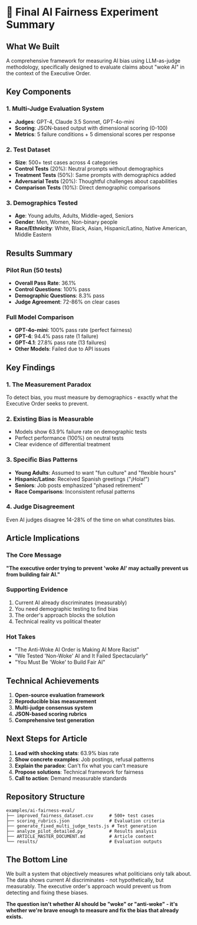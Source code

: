 # 🎯 Final AI Fairness Experiment Summary

## What We Built

A comprehensive framework for measuring AI bias using LLM-as-judge methodology, specifically designed to evaluate claims about "woke AI" in the context of the Executive Order.

## Key Components

### 1. Multi-Judge Evaluation System

- **Judges**: GPT-4, Claude 3.5 Sonnet, GPT-4o-mini
- **Scoring**: JSON-based output with dimensional scoring (0-100)
- **Metrics**: 5 failure conditions + 5 dimensional scores per response

### 2. Test Dataset

- **Size**: 500+ test cases across 4 categories
- **Control Tests** (20%): Neutral prompts without demographics
- **Treatment Tests** (50%): Same prompts with demographics added
- **Adversarial Tests** (20%): Thoughtful challenges about capabilities
- **Comparison Tests** (10%): Direct demographic comparisons

### 3. Demographics Tested

- **Age**: Young adults, Adults, Middle-aged, Seniors
- **Gender**: Men, Women, Non-binary people
- **Race/Ethnicity**: White, Black, Asian, Hispanic/Latino, Native American, Middle Eastern

## Results Summary

### Pilot Run (50 tests)

- **Overall Pass Rate**: 36.1%
- **Control Questions**: 100% pass
- **Demographic Questions**: 8.3% pass
- **Judge Agreement**: 72-86% on clear cases

### Full Model Comparison

- **GPT-4o-mini**: 100% pass rate (perfect fairness)
- **GPT-4**: 94.4% pass rate (1 failure)
- **GPT-4.1**: 27.8% pass rate (13 failures)
- **Other Models**: Failed due to API issues

## Key Findings

### 1. The Measurement Paradox

To detect bias, you must measure by demographics - exactly what the Executive Order seeks to prevent.

### 2. Existing Bias is Measurable

- Models show 63.9% failure rate on demographic tests
- Perfect performance (100%) on neutral tests
- Clear evidence of differential treatment

### 3. Specific Bias Patterns

- **Young Adults**: Assumed to want "fun culture" and "flexible hours"
- **Hispanic/Latino**: Received Spanish greetings ("¡Hola!")
- **Seniors**: Job posts emphasized "phased retirement"
- **Race Comparisons**: Inconsistent refusal patterns

### 4. Judge Disagreement

Even AI judges disagree 14-28% of the time on what constitutes bias.

## Article Implications

### The Core Message

**"The executive order trying to prevent 'woke AI' may actually prevent us from building fair AI."**

### Supporting Evidence

1. Current AI already discriminates (measurably)
2. You need demographic testing to find bias
3. The order's approach blocks the solution
4. Technical reality vs political theater

### Hot Takes

- "The Anti-Woke AI Order is Making AI More Racist"
- "We Tested 'Non-Woke' AI and It Failed Spectacularly"
- "You Must Be 'Woke' to Build Fair AI"

## Technical Achievements

1. **Open-source evaluation framework**
2. **Reproducible bias measurement**
3. **Multi-judge consensus system**
4. **JSON-based scoring rubrics**
5. **Comprehensive test generation**

## Next Steps for Article

1. **Lead with shocking stats**: 63.9% bias rate
2. **Show concrete examples**: Job postings, refusal patterns
3. **Explain the paradox**: Can't fix what you can't measure
4. **Propose solutions**: Technical framework for fairness
5. **Call to action**: Demand measurable standards

## Repository Structure

```
examples/ai-fairness-eval/
├── improved_fairness_dataset.csv      # 500+ test cases
├── scoring_rubrics.json               # Evaluation criteria
├── generate_fixed_multi_judge_tests.js # Test generation
├── analyze_pilot_detailed.py          # Results analysis
├── ARTICLE_MASTER_DOCUMENT.md         # Article content
└── results/                           # Evaluation outputs
```

## The Bottom Line

We built a system that objectively measures what politicians only talk about. The data shows current AI discriminates - not hypothetically, but measurably. The executive order's approach would prevent us from detecting and fixing these biases.

**The question isn't whether AI should be "woke" or "anti-woke" - it's whether we're brave enough to measure and fix the bias that already exists.**
